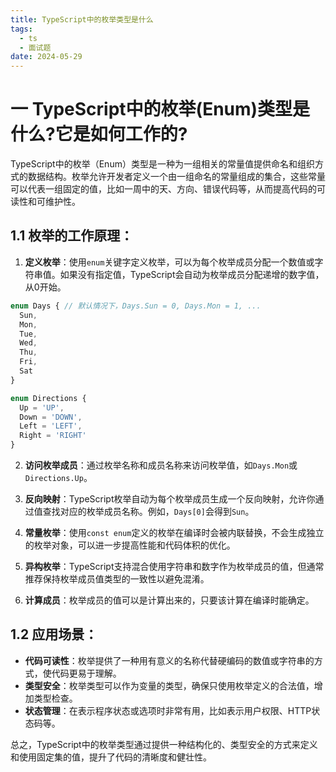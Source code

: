```yaml
---
title: TypeScript中的枚举类型是什么
tags:
  - ts
  - 面试题
date: 2024-05-29
---
```


# 一 TypeScript中的枚举(Enum)类型是什么?它是如何工作的?

TypeScript中的枚举（Enum）类型是一种为一组相关的常量值提供命名和组织方式的数据结构。枚举允许开发者定义一个由一组命名的常量组成的集合，这些常量可以代表一组固定的值，比如一周中的天、方向、错误代码等，从而提高代码的可读性和可维护性。

## 1.1 枚举的工作原理：

1. **定义枚举**：使用`enum`关键字定义枚举，可以为每个枚举成员分配一个数值或字符串值。如果没有指定值，TypeScript会自动为枚举成员分配递增的数字值，从0开始。

```js
enum Days { // 默认情况下，Days.Sun = 0, Days.Mon = 1, ...
  Sun,
  Mon,
  Tue,
  Wed,
  Thu,
  Fri,
  Sat
}

enum Directions {
  Up = 'UP',
  Down = 'DOWN',
  Left = 'LEFT',
  Right = 'RIGHT'
}
```

2. **访问枚举成员**：通过枚举名称和成员名称来访问枚举值，如`Days.Mon`或`Directions.Up`。
    
3. **反向映射**：TypeScript枚举自动为每个枚举成员生成一个反向映射，允许你通过值查找对应的枚举成员名称。例如，`Days[0]`会得到`Sun`。
    
4. **常量枚举**：使用`const enum`定义的枚举在编译时会被内联替换，不会生成独立的枚举对象，可以进一步提高性能和代码体积的优化。
    
5. **异构枚举**：TypeScript支持混合使用字符串和数字作为枚举成员的值，但通常推荐保持枚举成员值类型的一致性以避免混淆。
    
6. **计算成员**：枚举成员的值可以是计算出来的，只要该计算在编译时能确定。
    

## 1.2 应用场景：

- **代码可读性**：枚举提供了一种用有意义的名称代替硬编码的数值或字符串的方式，使代码更易于理解。
- **类型安全**：枚举类型可以作为变量的类型，确保只使用枚举定义的合法值，增加类型检查。
- **状态管理**：在表示程序状态或选项时非常有用，比如表示用户权限、HTTP状态码等。

总之，TypeScript中的枚举类型通过提供一种结构化的、类型安全的方式来定义和使用固定集的值，提升了代码的清晰度和健壮性。

